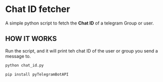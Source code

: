 # Chat ID fetcher

A simple python script to fetch the **Chat ID** of a telegram Group or user.

## HOW IT WORKS

Run the script, and it will print teh chat ID of the user or group you send a message to.

```bash
python chat_id.py

pip install pyTelegramBotAPI
